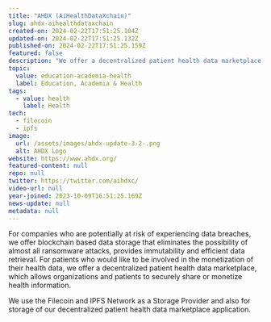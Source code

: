 ```yaml
---
title: "AHDX (AiHealthDataXchain)"
slug: ahdx-aihealthdataxchain
created-on: 2024-02-22T17:51:25.104Z
updated-on: 2024-02-22T17:51:25.132Z
published-on: 2024-02-22T17:51:25.159Z
featured: false
description: "We offer a decentralized patient health data marketplace, which allows organizations and patients to securely share or monetize health information."
topic:
  value: education-academia-health
  label: Education, Academia & Health
tags:
  - value: health
    label: Health
tech:
  - filecoin
  - ipfs
image:
  url: /assets/images/ahdx-update-3-2-.png
  alt: AHDX Logo
website: https://www.ahdx.org/
featured-content: null
repo: null
twitter: https://twitter.com/aihdxc/
video-url: null
year-joined: 2023-10-09T16:51:25.169Z
news-update: null
metadata: null
---
```


For companies who are potentially at risk of experiencing data breaches, we offer blockchain based data storage that eliminates the possibility of almost all ransomware attacks, provides immutability and efficient data retrieval. For patients who would like to be involved in the monetization of their health data, we offer a decentralized patient health data marketplace, which allows organizations and patients to securely share or monetize health information.

We use the Filecoin and IPFS Network as a Storage Provider and also for storage of our decentralized patient health data marketplace application.

